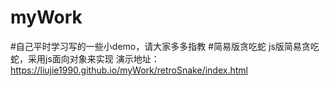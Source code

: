 # myWork
#自己平时学习写的一些小demo，请大家多多指教
#简易版贪吃蛇
js版简易贪吃蛇，采用js面向对象来实现 演示地址：https://liujie1990.github.io/myWork/retroSnake/index.html
